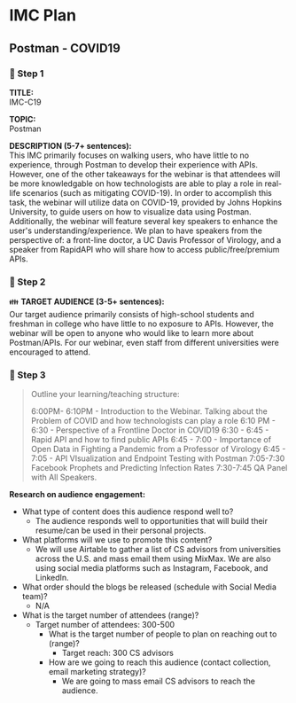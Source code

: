 # IMC Plan

## Postman - COVID19

### :pushpin: Step 1
**TITLE:**    
IMC-C19

**TOPIC:**    
Postman

**DESCRIPTION (5-7+ sentences):**    
This IMC primarily focuses on walking users, who have little to no experience, through Postman to develop their experience with APIs. However, one of the other takeaways for the webinar is that attendees will be more knowledgable on how technologists are able to play a role in real-life scenarios (such as mitigating COVID-19). In order to accomplish this task, the webinar will utilize data on COVID-19, provided by Johns Hopkins University, to guide users on how to visualize data using Postman. Additionally, the webinar will feature several key speakers to enhance the user's understanding/experience. We plan to have speakers from the perspective of: a front-line doctor, a UC Davis Professor of Virology, and a speaker from RapidAPI who will share how to access public/free/premium APIs.  

### :pushpin: Step 2
:family: **TARGET AUDIENCE (3-5+ sentences):**    
Our target audience primarily consists of high-school students and freshman in college who have little to no exposure to APIs. However, the webinar will be open to anyone who would like to learn more about Postman/APIs. For our webinar, even staff from different universities were encouraged to attend.

### :pushpin: Step 3
> Outline your learning/teaching structure: 
>
> 6:00PM- 6:10PM - Introduction to the Webinar. Talking about the Problem of COVID and how technologists can play a role
> 6:10 PM - 6:30 - Perspective of a Frontline Doctor in COVID19 
> 6:30 - 6:45 - Rapid API and how to find public APIs
> 6:45 - 7:00 - Importance of Open Data in Fighting a Pandemic from a Professor of Virology
> 6:45 - 7:05 - API VIsualization and Endpoint Testing with Postman
> 7:05-7:30 Facebook Prophets and Predicting Infection Rates
> 7:30-7:45 QA Panel with All Speakers. 

**Research on audience engagement:**

  - What type of content does this audience respond well to?
      - The audience responds well to opportunities that will build their resume/can be used in their personal projects.
  - What platforms will we use to promote this content?
      - We will use Airtable to gather a list of CS advisors from universities across the U.S. and mass email them using MixMax. We are also using social media platforms such as Instagram, Facebook, and LinkedIn.
  - What order should the blogs be released (schedule with Social Media team)?
      - N/A
  - What is the target number of attendees (range)?
      - Target number of attendees: 300-500
        - What is the target number of people to plan on reaching out to (range)?
          - Target reach: 300 CS advisors
        - How are we going to reach this audience (contact collection, email marketing strategy)?
          - We are going to mass email CS advisors to reach the audience.

